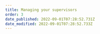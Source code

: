 ```yaml
---
title: Managing your supervisors​
order: 3
date_published: 2022-09-01T07:28:52.731Z
date_modified: 2022-09-01T07:28:52.733Z
---
```

